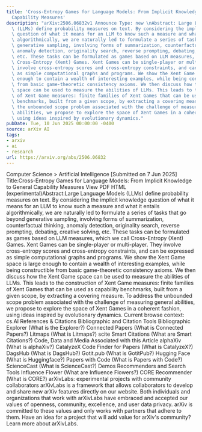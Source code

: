 ```yaml
---
title: 'Cross-Entropy Games for Language Models: From Implicit Knowledge to General
  Capability Measures'
description: "arXiv:2506.06832v1 Announce Type: new \nAbstract: Large Language Models\
  \ (LLMs) define probability measures on text. By considering the implicit knowledge\
  \ question of what it means for an LLM to know such a measure and what it entails\
  \ algorithmically, we are naturally led to formulate a series of tasks that go beyond\
  \ generative sampling, involving forms of summarization, counterfactual thinking,\
  \ anomaly detection, originality search, reverse prompting, debating, creative solving,\
  \ etc. These tasks can be formulated as games based on LLM measures, which we call\
  \ Cross-Entropy (Xent) Games. Xent Games can be single-player or multi-player. They\
  \ involve cross-entropy scores and cross-entropy constraints, and can be expressed\
  \ as simple computational graphs and programs. We show the Xent Game space is large\
  \ enough to contain a wealth of interesting examples, while being constructible\
  \ from basic game-theoretic consistency axioms. We then discuss how the Xent Game\
  \ space can be used to measure the abilities of LLMs. This leads to the construction\
  \ of Xent Game measures: finite families of Xent Games that can be used as capability\
  \ benchmarks, built from a given scope, by extracting a covering measure. To address\
  \ the unbounded scope problem associated with the challenge of measuring general\
  \ abilities, we propose to explore the space of Xent Games in a coherent fashion,\
  \ using ideas inspired by evolutionary dynamics."
pubDate: Tue, 10 Jun 2025 00:00:00 -0400
source: arXiv AI
tags:
- arxiv
- ai
- research
url: https://arxiv.org/abs/2506.06832
---
```


Computer Science > Artificial Intelligence
[Submitted on 7 Jun 2025]
Title:Cross-Entropy Games for Language Models: From Implicit Knowledge to General Capability Measures
View PDF HTML (experimental)Abstract:Large Language Models (LLMs) define probability measures on text. By considering the implicit knowledge question of what it means for an LLM to know such a measure and what it entails algorithmically, we are naturally led to formulate a series of tasks that go beyond generative sampling, involving forms of summarization, counterfactual thinking, anomaly detection, originality search, reverse prompting, debating, creative solving, etc. These tasks can be formulated as games based on LLM measures, which we call Cross-Entropy (Xent) Games. Xent Games can be single-player or multi-player. They involve cross-entropy scores and cross-entropy constraints, and can be expressed as simple computational graphs and programs. We show the Xent Game space is large enough to contain a wealth of interesting examples, while being constructible from basic game-theoretic consistency axioms. We then discuss how the Xent Game space can be used to measure the abilities of LLMs. This leads to the construction of Xent Game measures: finite families of Xent Games that can be used as capability benchmarks, built from a given scope, by extracting a covering measure. To address the unbounded scope problem associated with the challenge of measuring general abilities, we propose to explore the space of Xent Games in a coherent fashion, using ideas inspired by evolutionary dynamics.
Current browse context:
cs.AI
References & Citations
Bibliographic and Citation Tools
Bibliographic Explorer (What is the Explorer?)
Connected Papers (What is Connected Papers?)
Litmaps (What is Litmaps?)
scite Smart Citations (What are Smart Citations?)
Code, Data and Media Associated with this Article
alphaXiv (What is alphaXiv?)
CatalyzeX Code Finder for Papers (What is CatalyzeX?)
DagsHub (What is DagsHub?)
Gotit.pub (What is GotitPub?)
Hugging Face (What is Huggingface?)
Papers with Code (What is Papers with Code?)
ScienceCast (What is ScienceCast?)
Demos
Recommenders and Search Tools
Influence Flower (What are Influence Flowers?)
CORE Recommender (What is CORE?)
arXivLabs: experimental projects with community collaborators
arXivLabs is a framework that allows collaborators to develop and share new arXiv features directly on our website.
Both individuals and organizations that work with arXivLabs have embraced and accepted our values of openness, community, excellence, and user data privacy. arXiv is committed to these values and only works with partners that adhere to them.
Have an idea for a project that will add value for arXiv's community? Learn more about arXivLabs.